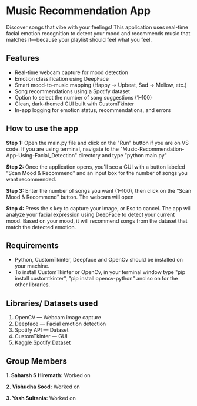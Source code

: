 # Music Recommendation App
Discover songs that vibe with your feelings!
This application uses real-time facial emotion recognition to detect your mood and recommends music that matches it—because your playlist should feel what you feel.

## Features
- Real-time webcam capture for mood detection
- Emotion classification using DeepFace
- Smart mood-to-music mapping (Happy → Upbeat, Sad → Mellow, etc.)
- Song recommendations using a Spotify dataset
- Option to select the number of song suggestions (1–100)
- Clean, dark-themed GUI built with CustomTkinter
- In-app logging for emotion status, recommendations, and errors

## How to use the app
**Step 1:** Open the main.py file and click on the "Run" button if you are on VS code. If you are using terminal, navigate to the "Music-Recommendation-App-Using-Facial_Detection" directory and type "python main.py"

**Step 2:** Once the application opens, you'll see a GUI with a button labeled “Scan Mood & Recommend” and an input box for the number of songs you want recommended.

**Step 3:** Enter the number of songs you want (1–100), then click on the “Scan Mood & Recommend” button. The webcam will open

**Step 4:** Press the s key to capture your image, or Esc to cancel. The app will analyze your facial expression using DeepFace to detect your current mood. Based on your mood, it will recommend songs from the dataset that match the detected emotion.

## Requirements
* Python, CustomTkinter, Deepface and OpenCv should be installed on your machine.
* To install CustomTkinter or OpenCv, in your terminal window type "pip install customtkinter", "pip install opencv-python" and so on for the other libraries.
 

## Libraries/ Datasets used
1. OpenCV — Webcam image capture
2. Deepface — Facial emotion detection
3. Spotify API — Dataset
4. CustomTkinter — GUI
5. [Kaggle Spotify Dataset](https://www.kaggle.com/datasets/jg7demon/spotify-dataset-1921-2020-600k-tracks-with-mood/data?utm_source=chatgpt.com&select=MusicMoodFinal.csv)

## Group Members
**1. Saharsh S Hiremath:** Worked on 

**2. Vishudha Sood:** Worked on 

**3. Yash Sultania:** Worked on 
